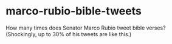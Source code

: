 # marco-rubio-bible-tweets
How many times does Senator Marco Rubio tweet bible verses? (Shockingly, up to 30% of his tweets are like this.)
